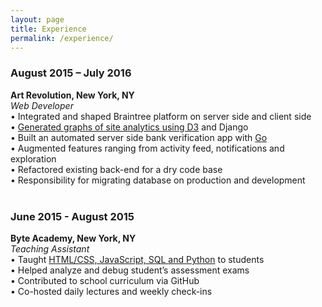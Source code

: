 ```yaml
---
layout: page
title: Experience
permalink: /experience/
---
```


<h3>August 2015 – July 2016</h3>
<b>Art Revolution, New York, NY</b>
<br>
<i>Web Developer</i>
<br>
•	Integrated and shaped Braintree platform on server side and client side
<br>
•	<a href='/d3post/'>Generated graphs of site analytics using D3</a> and Django
<br>
•	Built an automated server side bank verification app with <a href='/languages/'>Go</a>
<br>
•	Augmented features ranging from activity feed, notifications and exploration
<br>
•	Refactored existing back-end for a dry code base
<br>
•	Responsibility for migrating database on production and development
<br><br>
<h3>June 2015 - August 2015</h3>
<b>Byte Academy, New York, NY</b>
<br>
<i>Teaching Assistant</i>
<br>
•	Taught <a href='/languages/'>HTML/CSS, JavaScript, SQL and Python</a> to students
<br>
•	Helped analyze and debug student’s assessment exams
<br>
•	Contributed to school curriculum via GitHub
<br>
•	Co-hosted daily lectures and weekly check-ins
